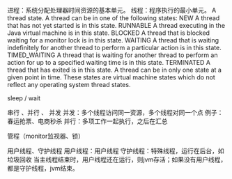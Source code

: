 进程：系统分配处理器时间资源的基本单元。
线程：程序执行的最小单元。
A thread state. A thread can be in one of the following states:
NEW A thread that has not yet started is in this state.
RUNNABLE A thread executing in the Java virtual machine is in this state.
BLOCKED A thread that is blocked waiting for a monitor lock is in this state.
WAITING A thread that is waiting indefinitely for another thread to perform a particular action is in this state.
TIMED_WAITING A thread that is waiting for another thread to perform an action for up to a specified waiting time is in this state.
TERMINATED A thread that has exited is in this state.
A thread can be in only one state at a given point in time. These states are virtual machine states which do not reflect any operating system thread states.

sleep / wait

串行 、并行 、 并发
并发：多个线程访问同一资源，多个线程对同一个点
    例子：春运抢票、电商秒杀
并行：多项工作一起执行，之后在汇总

管程（monitor监视器、锁）

用户线程、守护线程
用户线程：用户线程
守护线程：特殊线程，运行在后台，如垃圾回收
当主线程结束时，用户线程还在运行，则jvm存活；如果没有用户线程，都是守护线程，jvm结束。
